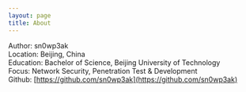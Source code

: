 ```yaml
---
layout: page
title: About
---
```


Author: sn0wp3ak<br>
Location: Beijing, China<br>
Education: Bachelor of Science, Beijing University of Technology<br>
Focus: Network Security, Penetration Test & Development<br>Github: [https://github.com/sn0wp3ak](https://github.com/sn0wp3ak)

